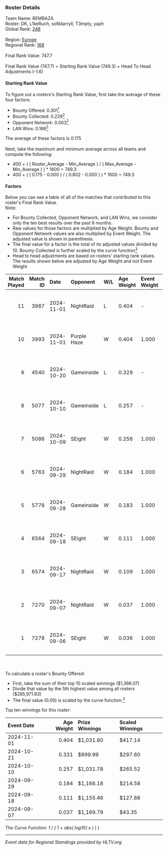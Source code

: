 ### Roster Details<br />
Team Name: REMBAZA<br />
Roster: DK, L1keRuch, soNdarryll, T3mpty, yaph<br />
Global Rank: [248](../../standings_global_2025_02_28.md)<br />
<br />
Region: [Europe]( ../../standings_europe_2025_02_28.md)<br />
Regional Rank: [168]( ../../standings_europe_2025_02_28.md)<br />
<br />
Final Rank Value:  747.7<br />
<br />
Final Rank Value (747.7) = Starting Rank Value (749.3) + Head To Head Adjustments (-1.6)<br />

#### Starting Rank Value<br />
To figure out a rosters's Starting Rank Value, first take the average of these four factors:<br />
- Bounty Offered: 0.301[<sup>1</sup>](#table2)
- Bounty Collected: 0.229[<sup>2</sup>](#table1)
- Opponent Network: 0.003[<sup>2</sup>](#table1)
- LAN Wins: 0.166[<sup>2</sup>](#table1)

The average of these factors is 0.175<br />
<br />
Next, take the maximum and minimum average across all teams and compute the following:<br />
- 400 + ( ( Roster_Average - Min_Average ) / ( Max_Average - Min_Average ) ) * 1600 = 749.3
- 400 + ( ( 0.175 - 0.000 ) / ( 0.802 - 0.000 ) ) * 1600 = 749.3


#### Factors<br />
Below you can see a table of all of the matches that contributed to this roster's Final Rank Value.<br />
Note:<br />

- For Bounty Collected, Opponent Network, and LAN Wins, we consider only the ten best results over the past 6 months.
- Raw values for those factors are multiplied by Age Weight. Bounty and Opponent Network values are also multiplied by Event Weight. The adjusted value is shown in parenthesis.
- The final value for a factor is the total of its adjusted values divided by 10. Bounty Collected is further scaled by the curve function[<sup>3</sup>](#curveFunction)
- Head to head adjustments are based on rosters' starting rank values. The results shown below are adjusted by Age Weight and not Event Weight
<span id="table1"></span><br />


| Match Played | Match ID | Date       | Opponent    | W/L | Age Weight | Event Weight | Bounty Collected | Opponent Network | LAN Wins  | H2H Adj. | Roster                                 |
| -: | -: | :- | :- | :- | :- | :- | :- | :- | :- | -: | :- |
|           11 |     3987 | 2024-11-01 | NightRaid   | L   | 0.404      | -            | -                | -                | -         |    -6.84 | DK, L1keRuch, soNdarryll, T3mpty, yaph |
|           10 |     3993 | 2024-11-01 | Purple Haze | W   | 0.404      | 1.000        | 0.004 (0.001)    | 0.000 (0.000)    | 1 (0.404) |     2.94 | DK, L1keRuch, soNdarryll, T3mpty, yaph |
|            9 |     4540 | 2024-10-20 | Gameinside  | L   | 0.329      | -            | -                | -                | -         |    -5.72 | DK, L1keRuch, soNdarryll, T3mpty, yaph |
|            8 |     5077 | 2024-10-10 | Gameinside  | L   | 0.257      | -            | -                | -                | -         |    -4.58 | DK, L1keRuch, soNdarryll, T3mpty, yaph |
|            7 |     5086 | 2024-10-09 | SEight      | W   | 0.256      | 1.000        | 0.003 (0.001)    | 0.033 (0.008)    | 1 (0.256) |     3.36 | DK, L1keRuch, soNdarryll, T3mpty, yaph |
|            6 |     5763 | 2024-09-29 | NightRaid   | W   | 0.184      | 1.000        | 0.003 (0.001)    | 0.049 (0.009)    | 1 (0.184) |     2.62 | DK, L1keRuch, soNdarryll, T3mpty, yaph |
|            5 |     5778 | 2024-09-28 | Gameinside  | W   | 0.183      | 1.000        | 0.005 (0.001)    | 0.029 (0.005)    | 1 (0.183) |     2.56 | DK, L1keRuch, soNdarryll, T3mpty, yaph |
|            4 |     6564 | 2024-09-18 | SEight      | W   | 0.111      | 1.000        | 0.003 (0.000)    | 0.033 (0.004)    | 1 (0.111) |     1.50 | DK, L1keRuch, soNdarryll, T3mpty, yaph |
|            3 |     6574 | 2024-09-17 | NightRaid   | W   | 0.109      | 1.000        | 0.003 (0.000)    | 0.049 (0.005)    | 1 (0.109) |     1.58 | DK, L1keRuch, soNdarryll, T3mpty, yaph |
|            2 |     7270 | 2024-09-07 | NightRaid   | W   | 0.037      | 1.000        | 0.003 (0.000)    | 0.049 (0.002)    | 1 (0.037) |     0.54 | DK, L1keRuch, soNdarryll, T3mpty, yaph |
|            1 |     7278 | 2024-09-06 | SEight      | W   | 0.036      | 1.000        | 0.003 (0.000)    | 0.033 (0.001)    | 1 (0.036) |     0.49 | DK, L1keRuch, soNdarryll, T3mpty, yaph |

<br />
<span id="table2"></span><br />
To calculate a roster's Bounty Offered:<br />

- First, take the sum of their top 10 scaled winnings ($1,366.07)
- Divide that value by the 5th highest value among all rosters ($285,971.63)
- The final value (0.00) is scaled by the curve function.[<sup>3</sup>](#curveFunction)

Top ten winnings for this roster:<br />

| Event Date | Age Weight | Prize Winnings | Scaled Winnings |
| :- | -: | :- | :- |
| 2024-11-01 |      0.404 | $1,031.80      | $417.14         |
| 2024-10-21 |      0.331 | $899.99        | $297.60         |
| 2024-10-10 |      0.257 | $1,031.78      | $265.52         |
| 2024-09-29 |      0.184 | $1,166.18      | $214.58         |
| 2024-09-18 |      0.111 | $1,155.46      | $127.88         |
| 2024-09-07 |      0.037 | $1,169.79      | $43.35          |


<span id="curveFunction"></span>_The Curve Function: 1 / ( 1 + abs( log10( x ) ) )_<br />

---
_Event data for Regional Standings provided by HLTV.org_<br />
